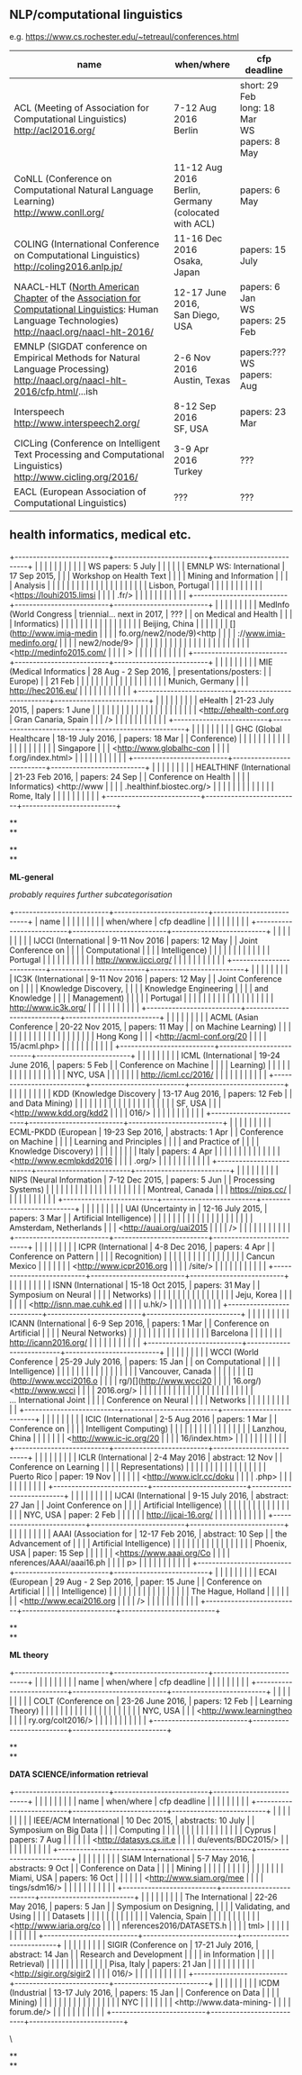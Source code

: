 
## NLP/computational linguistics


e.g. <https://www.cs.rochester.edu/~tetreaul/conferences.html>


| name                     | when/where               | cfp deadline             |
|--------------------------|--------------------------|--------------------------|
| ACL (Meeting of Association for Computational Linguistics)<br><http://acl2016.org/>      | 7-12 Aug 2016<br>Berlin            | short: 29 Feb<br>long: 18 Mar<br>WS papers: 8 May   |
| CoNLL (Conference on Computational Natural Language Learning)<br> <http://www.conll.org/>    | 11-12 Aug 2016<br>Berlin, Germany<br>(colocated with ACL)          | papers: 6 May  |
| COLING (International Conference on Computational Linguistics)<br><http://coling2016.anlp.jp/>    | 11-16 Dec 2016<br>Osaka, Japan | papers: 15 July |
| NAACL-HLT ([North American Chapter](http://www.naacl.org) of the [Association for Computational Linguistics](http://www.aclweb.org): Human Language Technologies) <br><http://naacl.org/naacl-hlt-2016/>     | 12-17 June 2016,<br>San Diego, USA | papers: 6 Jan<br>WS papers: 25 Feb |
| EMNLP (SIGDAT conference on Empirical Methods for Natural Language Processing) <br><http://naacl.org/naacl-hlt-2016/cfp.html/>...ish | 2-6 Nov 2016<br>Austin, Texas | papers:???<br>WS papers: Aug |
| Interspeech  <br><http://www.interspeech2.org/>            | 8-12 Sep 2016 <br>SF, USA            | papers: 23 Mar|
| CICLing (Conference on Intelligent Text Processing and Computational Linguistics)<br> <http://www.cicling.org/2016/> | 3-9 Apr 2016<br>Turkey | ??? |
| EACL (European Association of Computational Linguistics) | ??? | ??? |


## health informatics, medical etc.

+--------------------------+--------------------------+--------------------------+
|                     |                     |                     |
|                          |                          |                          |
|                     |                     | WS papers: 5 July        |
|                          |                          |                          |
| EMNLP WS: International  | 17 Sep 2015,             |                    |
| Workshop on Health Text  |                          |                          |
| Mining and Information   |                    |                          |
| Analysis                 |                          |                          |
|                          |                    |                          |
|                    |                          |                          |
|                          |                     |                          |
|                    |                          |                          |
|                          | Lisbon, Portugal         |                          |
|                     |                          |                          |
|                          |                    |                          |
| <https://louhi2015.limsi |                          |                          |
| .fr/>                    |                          |                          |
|                          |                          |                          |
|                    |                          |                          |
+--------------------------+--------------------------+--------------------------+
|                     |                     |                     |
|                          |                          |                          |
| MedInfo (World Congress  | triennial… next in 2017, | ???                      |
| on Medical and Health    |                          |                          |
| Informatics)             |                    |                    |
|                          |                          |                          |
|                    |                     |                          |
|                          |                          |                          |
|                     | Beijing, China           |                          |
|                          |                          |                          |
| [](http://www.imia-medin |                    |                          |
| fo.org/new2/node/9)<http |                          |                          |
| ://www.imia-medinfo.org/ |                          |                          |
| new2/node/9>             |                          |                          |
|                          |                          |                          |
|                    |                          |                          |
|                          |                          |                          |
|                     |                          |                          |
|                          |                          |                          |
| <http://medinfo2015.com/ |                          |                          |
| >                        |                          |                          |
|                          |                          |                          |
|                    |                          |                          |
+--------------------------+--------------------------+--------------------------+
|                     |                     |                     |
|                          |                          |                          |
| MIE (Medical Informatics | 28 Aug - 2 Sep 2016,     | presentations/posters:   |
| Europe)                  |                          | 21 Feb                   |
|                          |                    |                          |
|                    |                          |                    |
|                          |                     |                          |
|                     |                          |                          |
|                          | Munich, Germany          |                          |
| <http://hec2016.eu/>     |                          |                          |
|                          |                    |                          |
|                    |                          |                          |
+--------------------------+--------------------------+--------------------------+
|                     |                     |                     |
|                          |                          |                          |
| eHealth                  | 21-23 July 2015,         | papers: 1 June           |
|                          |                          |                          |
|                    |                    |                    |
|                          |                          |                          |
|                     |                     |                          |
|                          |                          |                          |
| <http://ehealth-conf.org | Gran Canaria, Spain      |                          |
| />                       |                          |                          |
|                          |                    |                          |
|                    |                          |                          |
+--------------------------+--------------------------+--------------------------+
|                     |                     |                     |
|                          |                          |                          |
| GHC (Global Healthcare   | 18-19 July 2016,         | papers: 18 Mar           |
| Conference)              |                          |                          |
|                          |                    |                    |
|                    |                          |                          |
|                          |                     |                          |
|                     |                          |                          |
|                          | Singapore                |                          |
| <http://www.globalhc-con |                          |                          |
| f.org/index.html>        |                    |                          |
|                          |                          |                          |
|                    |                          |                          |
+--------------------------+--------------------------+--------------------------+
|                     |                     |                     |
|                          |                          |                          |
| HEALTHINF (International | 21-23 Feb 2016,          | papers: 24 Sep           |
| Conference on Health     |                          |                          |
| Informatics) <http://www |                    |                    |
| .healthinf.biostec.org/> |                          |                          |
|                          |                     |                          |
|                    |                          |                          |
|                          | Rome, Italy              |                          |
|                          |                          |                          |
|                          |                    |                          |
+--------------------------+--------------------------+--------------------------+



**\
**





**\
**





**ML-general**





*probably requires further subcategorisation*



+--------------------------+--------------------------+--------------------------+
| name                     |                     |                     |
|                          |                          |                          |
|                          | when/where               | cfp deadline             |
|                          |                          |                          |
|                          |                    |                    |
+--------------------------+--------------------------+--------------------------+
|                     |                     |                     |
|                          |                          |                          |
| IJCCI (International     | 9-11 Nov 2016            | papers: 12 May           |
| Joint Conference on      |                          |                          |
| Computational            |                    |                    |
| Intelligence)            |                          |                          |
|                          |                     |                          |
|                    |                          |                          |
|                          | Portugal                 |                          |
|                     |                          |                          |
|                          |                    |                          |
| <http://www.ijcci.org/>  |                          |                          |
|                          |                          |                          |
|                    |                          |                          |
+--------------------------+--------------------------+--------------------------+
|                     |                     |                     |
|                          |                          |                          |
| IC3K (International      | 9-11 Nov 2016            | papers: 12 May           |
| Joint Conference on      |                          |                          |
| Knowledge Discovery,     |                    |                    |
| Knowledge Engineering    |                          |                          |
| and Knowledge            |                     |                          |
| Management)              |                          |                          |
|                          | Portugal                 |                          |
|                    |                          |                          |
|                          |                    |                          |
|                     |                          |                          |
|                          |                          |                          |
| <http://www.ic3k.org/>   |                          |                          |
|                          |                          |                          |
|                    |                          |                          |
+--------------------------+--------------------------+--------------------------+
|                     |                     |                     |
|                          |                          |                          |
| ACML (Asian Conference   | 20-22 Nov 2015,          | papers: 11 May           |
| on Machine Learning)     |                          |                          |
|                          |                    |                    |
|                    |                          |                          |
|                          |                     |                          |
|                     |                          |                          |
|                          | Hong Kong                |                          |
| <http://acml-conf.org/20 |                          |                          |
| 15/acml.php>             |                    |                          |
|                          |                          |                          |
|                    |                          |                          |
+--------------------------+--------------------------+--------------------------+
|                     |                     |                     |
|                          |                          |                          |
| ICML (International      | 19-24 June 2016,         | papers: 5 Feb            |
| Conference on Machine    |                          |                          |
| Learning)                |                    |                    |
|                          |                          |                          |
|                    |                     |                          |
|                          |                          |                          |
|                     | NYC, USA                 |                          |
|                          |                          |                          |
| <http://icml.cc/2016/>   |                    |                          |
|                          |                          |                          |
|                    |                          |                          |
+--------------------------+--------------------------+--------------------------+
|                     |                     |                     |
|                          |                          |                          |
| KDD (Knowledge Discovery | 13-17 Aug 2016,          | papers: 12 Feb           |
| and Data Mining)         |                          |                          |
|                          |                    |                    |
|                    |                          |                          |
|                          |                     |                          |
|                     |                          |                          |
|                          | SF, USA                  |                          |
| <http://www.kdd.org/kdd2 |                          |                          |
| 016/>                    |                    |                          |
|                          |                          |                          |
|                    |                          |                          |
+--------------------------+--------------------------+--------------------------+
|                     |                     |                     |
|                          |                          |                          |
| ECML-PKDD (European      | 19-23 Sep 2016,          | abstracts: 1 Apr         |
| Conference on Machine    |                          |                          |
| Learning and Principles  |                    |                    |
| and Practice of          |                          |                          |
| Knowledge Discovery)     |                     |                     |
|                          |                          |                          |
|                    | Italy                    | papers: 4 Apr            |
|                          |                          |                          |
|                     |                    |                    |
|                          |                          |                          |
| <http://www.ecmlpkdd2016 |                          |                          |
| .org/>                   |                          |                          |
|                          |                          |                          |
|                    |                          |                          |
+--------------------------+--------------------------+--------------------------+
|                     |                     |                     |
|                          |                          |                          |
| NIPS (Neural Information | 7-12 Dec 2015,           | papers: 5 Jun            |
| Processing Systems)      |                          |                          |
|                          |                    |                    |
|                    |                          |                          |
|                          |                     |                          |
|                     |                          |                          |
|                          | Montreal, Canada         |                          |
| <https://nips.cc/>       |                          |                          |
|                          |                    |                          |
|                    |                          |                          |
+--------------------------+--------------------------+--------------------------+
|                     |                     |                     |
|                          |                          |                          |
| UAI (Uncertainty in      | 12-16 July 2015,         | papers: 3 Mar            |
| Artificial Intelligence) |                          |                          |
|                          |                    |                    |
|                    |                          |                          |
|                          |                     |                          |
|                     |                          |                          |
|                          | Amsterdam, Netherlands   |                          |
| <http://auai.org/uai2015 |                          |                          |
| />                       |                    |                          |
|                          |                          |                          |
|                    |                          |                          |
+--------------------------+--------------------------+--------------------------+
|                     |                     |                     |
|                          |                          |                          |
| ICPR (International      | 4-8 Dec 2016,            | papers: 4 Apr            |
| Conference on Pattern    |                          |                          |
| Recognition)             |                    |                    |
|                          |                          |                          |
|                    |                     |                          |
|                          |                          |                          |
|                     | Cancun Mexico            |                          |
|                          |                          |                          |
| <http://www.icpr2016.org |                    |                          |
| /site/>                  |                          |                          |
|                          |                          |                          |
|                    |                          |                          |
+--------------------------+--------------------------+--------------------------+
|                     |                     |                     |
|                          |                          |                          |
| ISNN (International      | 15-18 Oct 2015,          | papers: 31 May           |
| Symposium on Neural      |                          |                          |
| Networks)                |                    |                    |
|                          |                          |                          |
|                    |                     |                          |
|                          |                          |                          |
|                     | Jeju, Korea              |                          |
|                          |                          |                          |
| <http://isnn.mae.cuhk.ed |                    |                          |
| u.hk/>                   |                          |                          |
|                          |                          |                          |
|                    |                          |                          |
+--------------------------+--------------------------+--------------------------+
|                     |                     |                     |
|                          |                          |                          |
| ICANN (International     | 6-9 Sep 2016,            | papers: 1 Mar            |
| Conference on Artificial |                          |                          |
| Neural Networks)         |                    |                    |
|                          |                          |                          |
|                    |                     |                          |
|                          |                          |                          |
|                     | Barcelona                |                          |
|                          |                          |                          |
| <http://icann2016.org/>  |                    |                          |
|                          |                          |                          |
|                    |                          |                          |
+--------------------------+--------------------------+--------------------------+
|                     |                     |                     |
|                          |                          |                          |
| WCCI (World Conference   | 25-29 July 2016,         | papers: 15 Jan           |
| on Computational         |                          |                          |
| Intelligence)            |                    |                    |
|                          |                          |                          |
|                    |                     |                          |
|                          |                          |                          |
|                     | Vancouver, Canada        |                          |
|                          |                          |                          |
| [](http://www.wcci2016.o |                    |                          |
| rg/)[](http://www.wcci20 |                          |                          |
| 16.org/)<http://www.wcci |                          |                          |
| 2016.org/>               |                          |                          |
|                          |                          |                          |
|                    |                          |                          |
|                          |                          |                          |
|                     |                          |                          |
|                          |                          |                          |
| … International Joint    |                          |                          |
| Conference on Neural     |                          |                          |
| Networks                 |                          |                          |
|                          |                          |                          |
|                    |                          |                          |
+--------------------------+--------------------------+--------------------------+
|                     |                     |                     |
|                          |                          |                          |
| ICIC (International      | 2-5 Aug 2016             | papers: 1 Mar            |
| Conference on            |                          |                          |
| Intelligent Computing)   |                    |                    |
|                          |                          |                          |
|                    |                     |                          |
|                          |                          |                          |
|                     | Lanzhou, China           |                          |
|                          |                          |                          |
| <http://www.ic-ic.org/20 |                    |                          |
| 16/index.htm>            |                          |                          |
|                          |                          |                          |
|                    |                          |                          |
+--------------------------+--------------------------+--------------------------+
|                     |                     |                     |
|                          |                          |                          |
| ICLR (International      | 2-4 May 2016             | abstract: 12 Nov         |
| Conference on Learning   |                          |                          |
| Representations)         |                    |                    |
|                          |                          |                          |
|                    |                     |                     |
|                          |                          |                          |
|                     | Puerto Rico              | paper: 19 Nov            |
|                          |                          |                          |
| <http://www.iclr.cc/doku |                    |                    |
| .php>                    |                          |                          |
|                          |                          |                          |
|                    |                          |                          |
+--------------------------+--------------------------+--------------------------+
|                     |                     |                     |
|                          |                          |                          |
| IJCAI (International     | 9-15 July 2016,          | abstract: 27 Jan         |
| Joint Conference on      |                          |                          |
| Artificial Intelligence) |                    |                    |
|                          |                          |                          |
|                    |                     |                     |
|                          |                          |                          |
|                     | NYC, USA                 | paper: 2 Feb             |
|                          |                          |                          |
| <http://ijcai-16.org/>   |                    |                    |
|                          |                          |                          |
|                    |                          |                          |
+--------------------------+--------------------------+--------------------------+
|                     |                     |                     |
|                          |                          |                          |
| AAAI (Association for    | 12-17 Feb 2016,          | abstract: 10 Sep         |
| the Advancement of       |                          |                          |
| Artificial Intelligence) |                    |                    |
|                          |                          |                          |
|                    |                     |                     |
|                          |                          |                          |
|                     | Phoenix, USA             | paper: 15 Sep            |
|                          |                          |                          |
| <https://www.aaai.org/Co |                    |                    |
| nferences/AAAI/aaai16.ph |                          |                          |
| p>                       |                          |                          |
|                          |                          |                          |
|                    |                          |                          |
+--------------------------+--------------------------+--------------------------+
|                     |                     |                     |
|                          |                          |                          |
| ECAI (European           | 29 Aug - 2 Sep 2016,     | paper: 15 June           |
| Conference on Artificial |                          |                          |
| Intelligence)            |                    |                    |
|                          |                          |                          |
|                    |                     |                          |
|                          |                          |                          |
|                     | The Hague, Holland       |                          |
|                          |                          |                          |
| <http://www.ecai2016.org |                    |                          |
| />                       |                          |                          |
|                          |                          |                          |
|                    |                          |                          |
+--------------------------+--------------------------+--------------------------+



**\
**





**ML theory**



+--------------------------+--------------------------+--------------------------+
|                     |                     |                     |
|                          |                          |                          |
| name                     | when/where               | cfp deadline             |
|                          |                          |                          |
|                    |                    |                    |
+--------------------------+--------------------------+--------------------------+
|                     |                     |                     |
|                          |                          |                          |
| COLT (Conference on      | 23-26 June 2016,         | papers: 12 Feb           |
| Learning Theory)         |                          |                          |
|                          |                    |                    |
|                    |                          |                          |
|                          |                     |                          |
|                     |                          |                          |
|                          | NYC, USA                 |                          |
| <http://www.learningtheo |                          |                          |
| ry.org/colt2016/>        |                    |                          |
|                          |                          |                          |
|                    |                          |                          |
+--------------------------+--------------------------+--------------------------+



**\
**





**DATA SCIENCE/information retrieval**



+--------------------------+--------------------------+--------------------------+
|                     |                     |                     |
|                          |                          |                          |
| name                     | when/where               | cfp deadline             |
|                          |                          |                          |
|                    |                    |                    |
+--------------------------+--------------------------+--------------------------+
|                     |                     |                     |
|                          |                          |                          |
| IEEE/ACM International   | 10 Dec 2015,             | abstracts: 10 July       |
| Symposium on Big Data    |                          |                          |
| Computing                |                    |                    |
|                          |                          |                          |
|                    |                     |                     |
|                          |                          |                          |
|                     | Cyprus                   | papers: 7 Aug            |
|                          |                          |                          |
| <http://datasys.cs.iit.e |                    |                    |
| du/events/BDC2015/>      |                          |                          |
|                          |                          |                          |
|                    |                          |                          |
+--------------------------+--------------------------+--------------------------+
|                     |                     |                     |
|                          |                          |                          |
| SIAM International       | 5-7 May 2016,            | abstracts: 9 Oct         |
| Conference on Data       |                          |                          |
| Mining                   |                    |                    |
|                          |                          |                          |
|                    |                     |                     |
|                          |                          |                          |
|                     | Miami, USA               | papers: 16 Oct           |
|                          |                          |                          |
| <http://www.siam.org/mee |                    |                    |
| tings/sdm16/>            |                          |                          |
|                          |                          |                          |
|                    |                          |                          |
+--------------------------+--------------------------+--------------------------+
|                     |                     |                     |
|                          |                          |                          |
| The International        | 22-26 May 2016,          | papers: 5 Jan            |
| Symposium on Designing,  |                          |                          |
| Validating, and Using    |                    |                    |
| Datasets                 |                          |                          |
|                          |                     |                          |
|                    |                          |                          |
|                          | Valencia, Spain          |                          |
|                     |                          |                          |
|                          |                    |                          |
| <http://www.iaria.org/co |                          |                          |
| nferences2016/DATASETS.h |                          |                          |
| tml>                     |                          |                          |
|                          |                          |                          |
|                    |                          |                          |
+--------------------------+--------------------------+--------------------------+
|                     |                     |                     |
|                          |                          |                          |
| SIGIR (Conference on     | 17-21 July 2016,         | abstract: 14 Jan         |
| Research and Development |                          |                          |
| in Information           |                    |                    |
| Retrieval)               |                          |                          |
|                          |                     |                     |
|                    |                          |                          |
|                          | Pisa, Italy              | papers: 21 Jan           |
|                     |                          |                          |
|                          |                    |                    |
| <http://sigir.org/sigir2 |                          |                          |
| 016/>                    |                          |                          |
|                          |                          |                          |
|                    |                          |                          |
+--------------------------+--------------------------+--------------------------+
|                     |                     |                     |
|                          |                          |                          |
| ICDM (Industrial         | 13-17 July 2016,         | papers: 15 Jan           |
| Conference on Data       |                          |                          |
| Mining)                  |                    |                    |
|                          |                          |                          |
|                    |                     |                          |
|                          |                          |                          |
|                     | NYC                      |                          |
|                          |                          |                          |
| <http://www.data-mining- |                    |                          |
| forum.de/>               |                          |                          |
|                          |                          |                          |
|                    |                          |                          |
+--------------------------+--------------------------+--------------------------+



\





**\
**


